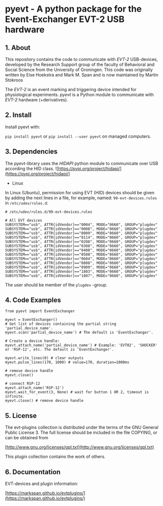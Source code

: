 # pyevt - A python package for the Event-Exchanger EVT-2 USB hardware

## 1. About

This repository contains the code to communicate with *EVT-2* USB-devices, developed by the Research Support group of the faculty of Behavioral and Social Science from the University of Groningen. This code was originally written by Eise Hoekstra and Mark M. Span and is now maintained by Martin Stokroos

The *EVT-2* is an event marking and triggering device intended for physiological experiments.
*pyevt* is a Python module to communicate with *EVT-2* hardware (+derivatives).

## 2. Install
Install pyevt with:

`pip install pyevt` or
`pip install --user pyevt` on managed computers.

## 3. Dependencies
The *pyevt*-library uses the *HIDAPI* python module to communicate over USB according the HID class.
![https://pypi.org/project/hidapi/](https://pypi.org/project/hidapi/)

- Linux

In Linux (Ubuntu), permission for using EVT (HID) devices should be given by adding the next lines in a file, for example,  named: `99-evt-devices.rules` in `/etc/udev/rules.d`:

```
# /etc/udev/rules.d/99-evt-devices.rules

# All EVT devices
SUBSYSTEM=="usb", ATTR{idVendor}=="0004", MODE="0660", GROUP="plugdev"
SUBSYSTEM=="usb", ATTR{idVendor}=="0008", MODE="0660", GROUP="plugdev"
SUBSYSTEM=="usb", ATTR{idVendor}=="0009", MODE="0660", GROUP="plugdev"
SUBSYSTEM=="usb", ATTR{idVendor}=="0114", MODE="0660", GROUP="plugdev"
SUBSYSTEM=="usb", ATTR{idVendor}=="0208", MODE="0660", GROUP="plugdev"
SUBSYSTEM=="usb", ATTR{idVendor}=="0308", MODE="0660", GROUP="plugdev"
SUBSYSTEM=="usb", ATTR{idVendor}=="0408", MODE="0660", GROUP="plugdev"
SUBSYSTEM=="usb", ATTR{idVendor}=="0508", MODE="0660", GROUP="plugdev"
SUBSYSTEM=="usb", ATTR{idVendor}=="0604", MODE="0660", GROUP="plugdev"
SUBSYSTEM=="usb", ATTR{idVendor}=="0808", MODE="0660", GROUP="plugdev"
SUBSYSTEM=="usb", ATTR{idVendor}=="0909", MODE="0660", GROUP="plugdev"
SUBSYSTEM=="usb", ATTR{idVendor}=="1803", MODE="0660", GROUP="plugdev"
SUBSYSTEM=="usb", ATTR{idVendor}=="1807", MODE="0660", GROUP="plugdev"
```

The user should be member of the `plugdev` -group.

## 4. Code Examples
```
from pyevt import EventExchanger

myevt = EventExchanger()
# Get list of devices containing the partial string 'partial_device_name'.
myevt.scan('partial_device_name') # The default is 'EventExchanger'.

# Create a device handle:
myevt.attach_name('partial_device_name') # Example: 'EVT02', 'SHOCKER' or 'RSP-12', etc. The default is 'EventExchanger'.

myevt.write_lines(0) # clear outputs
myevt.pulse_lines(170, 1000) # value=170, duration=1000ms

# remove device handle
myevt.close()

# connect RSP-12
myevt.attach_name('RSP-12')
myevt.wait_for_event(3, None) # wait for button 1 OR 2, timeout is infinite.
myevt.close() # remove device handle

```

## 5. License
The evt-plugins collection is distributed under the terms of the GNU General Public License 3.
The full license should be included in the file COPYING, or can be obtained from

[http://www.gnu.org/licenses/gpl.txt](http://www.gnu.org/licenses/gpl.txt)

This plugin collection contains the work of others.

## 6. Documentation
EVT-devices and plugin information:

[https://markspan.github.io/evtplugins/](https://markspan.github.io/evtplugins/)